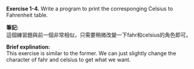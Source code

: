 **Exercise 1-4.** Write a program to print the corresponging Celsius to Fahrenheit table.

**筆記:**\
這個練習題與前一個非常相似，只需要稍微改變一下fahr和celsius的角色即可。

**Brief explination:**\
This exercise is similar to the former. We can just slightly change the character of fahr
and celsius to get what we want.

